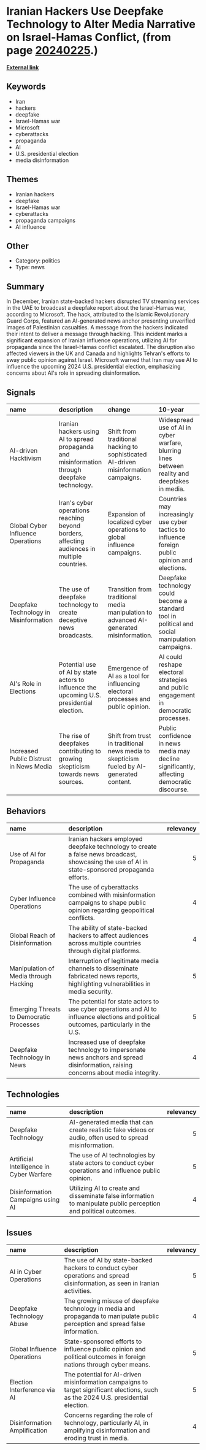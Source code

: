 # __Iranian Hackers Use Deepfake Technology to Alter Media Narrative on Israel-Hamas Conflict__, (from page [20240225](https://kghosh.substack.com/p/20240225).)

__[External link](https://www.voanews.com/a/iranian-hackers-interrupt-uae-broadcasts-with-deepfake-news-/7480126.html)__



## Keywords

* Iran
* hackers
* deepfake
* Israel-Hamas war
* Microsoft
* cyberattacks
* propaganda
* AI
* U.S. presidential election
* media disinformation

## Themes

* Iranian hackers
* deepfake
* Israel-Hamas war
* cyberattacks
* propaganda campaigns
* AI influence

## Other

* Category: politics
* Type: news

## Summary

In December, Iranian state-backed hackers disrupted TV streaming services in the UAE to broadcast a deepfake report about the Israel-Hamas war, according to Microsoft. The hack, attributed to the Islamic Revolutionary Guard Corps, featured an AI-generated news anchor presenting unverified images of Palestinian casualties. A message from the hackers indicated their intent to deliver a message through hacking. This incident marks a significant expansion of Iranian influence operations, utilizing AI for propaganda since the Israel-Hamas conflict escalated. The disruption also affected viewers in the UK and Canada and highlights Tehran's efforts to sway public opinion against Israel. Microsoft warned that Iran may use AI to influence the upcoming 2024 U.S. presidential election, emphasizing concerns about AI's role in spreading disinformation.

## Signals

| name                                    | description                                                                                   | change                                                                                   | 10-year                                                                                          | driving-force                                                                           |   relevancy |
|:----------------------------------------|:----------------------------------------------------------------------------------------------|:-----------------------------------------------------------------------------------------|:-------------------------------------------------------------------------------------------------|:----------------------------------------------------------------------------------------|------------:|
| AI-driven Hacktivism                    | Iranian hackers using AI to spread propaganda and misinformation through deepfake technology. | Shift from traditional hacking to sophisticated AI-driven misinformation campaigns.      | Widespread use of AI in cyber warfare, blurring lines between reality and deepfakes in media.    | Increased geopolitical tensions and desire for influence in global narratives.          |           4 |
| Global Cyber Influence Operations       | Iran's cyber operations reaching beyond borders, affecting audiences in multiple countries.   | Expansion of localized cyber operations to global influence campaigns.                   | Countries may increasingly use cyber tactics to influence foreign public opinion and elections.  | Globalization of information and the interconnectedness of digital platforms.           |           5 |
| Deepfake Technology in Misinformation   | The use of deepfake technology to create deceptive news broadcasts.                           | Transition from traditional media manipulation to advanced AI-generated misinformation.  | Deepfake technology could become a standard tool in political and social manipulation campaigns. | Advancements in AI and machine learning making deepfake creation accessible.            |           5 |
| AI's Role in Elections                  | Potential use of AI by state actors to influence the upcoming U.S. presidential election.     | Emergence of AI as a tool for influencing electoral processes and public opinion.        | AI could reshape electoral strategies and public engagement in democratic processes.             | Desire for political influence in key democratic processes like elections.              |           4 |
| Increased Public Distrust in News Media | The rise of deepfakes contributing to growing skepticism towards news sources.                | Shift from trust in traditional news media to skepticism fueled by AI-generated content. | Public confidence in news media may decline significantly, affecting democratic discourse.       | The proliferation of misinformation and disinformation campaigns leveraging technology. |           4 |

## Behaviors

| name                                     | description                                                                                                                                    |   relevancy |
|:-----------------------------------------|:-----------------------------------------------------------------------------------------------------------------------------------------------|------------:|
| Use of AI for Propaganda                 | Iranian hackers employed deepfake technology to create a false news broadcast, showcasing the use of AI in state-sponsored propaganda efforts. |           5 |
| Cyber Influence Operations               | The use of cyberattacks combined with misinformation campaigns to shape public opinion regarding geopolitical conflicts.                       |           4 |
| Global Reach of Disinformation           | The ability of state-backed hackers to affect audiences across multiple countries through digital platforms.                                   |           4 |
| Manipulation of Media through Hacking    | Interruption of legitimate media channels to disseminate fabricated news reports, highlighting vulnerabilities in media security.              |           5 |
| Emerging Threats to Democratic Processes | The potential for state actors to use cyber operations and AI to influence elections and political outcomes, particularly in the U.S.          |           5 |
| Deepfake Technology in News              | Increased use of deepfake technology to impersonate news anchors and spread disinformation, raising concerns about media integrity.            |           4 |

## Technologies

| name                                     | description                                                                                                      |   relevancy |
|:-----------------------------------------|:-----------------------------------------------------------------------------------------------------------------|------------:|
| Deepfake Technology                      | AI-generated media that can create realistic fake videos or audio, often used to spread misinformation.          |           5 |
| Artificial Intelligence in Cyber Warfare | The use of AI technologies by state actors to conduct cyber operations and influence public opinion.             |           5 |
| Disinformation Campaigns using AI        | Utilizing AI to create and disseminate false information to manipulate public perception and political outcomes. |           4 |

## Issues

| name                         | description                                                                                                                        |   relevancy |
|:-----------------------------|:-----------------------------------------------------------------------------------------------------------------------------------|------------:|
| AI in Cyber Operations       | The use of AI by state-backed hackers to conduct cyber operations and spread disinformation, as seen in Iranian activities.        |           5 |
| Deepfake Technology Abuse    | The growing misuse of deepfake technology in media and propaganda to manipulate public perception and spread false information.    |           4 |
| Global Influence Operations  | State-sponsored efforts to influence public opinion and political outcomes in foreign nations through cyber means.                 |           5 |
| Election Interference via AI | The potential for AI-driven misinformation campaigns to target significant elections, such as the 2024 U.S. presidential election. |           5 |
| Disinformation Amplification | Concerns regarding the role of technology, particularly AI, in amplifying disinformation and eroding trust in media.               |           4 |